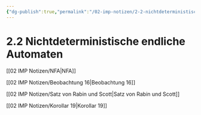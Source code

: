 ```yaml
---
{"dg-publish":true,"permalink":"/02-imp-notizen/2-2-nichtdeterministische-endliche-automaten/"}
---
```


# 2.2 Nichtdeterministische endliche Automaten
[[02 IMP Notizen/NFA|NFA]]

[[02 IMP Notizen/Beobachtung 16|Beobachtung 16]]

[[02 IMP Notizen/Satz von Rabin und Scott|Satz von Rabin und Scott]]

[[02 IMP Notizen/Korollar 19|Korollar 19]]

